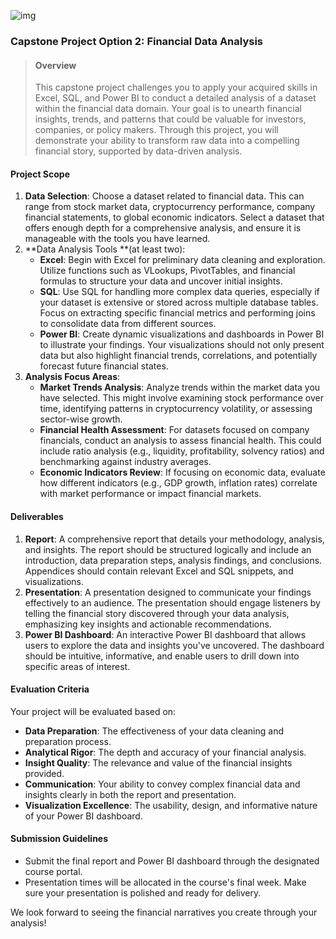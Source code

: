 ![img](images/2560px-M%26T_Bank_wordmark.svg.png)





### Capstone Project Option 2: Financial Data Analysis

> #### Overview
>
> This capstone project challenges you to apply your acquired skills in Excel, SQL, and Power BI to conduct a detailed analysis of a dataset within the financial data domain. Your goal is to unearth financial insights, trends, and patterns that could be valuable for investors, companies, or policy makers. Through this project, you will demonstrate your ability to transform raw data into a compelling financial story, supported by data-driven analysis.

#### Project Scope

1. **Data Selection**: Choose a dataset related to financial data. This can range from stock market data, cryptocurrency performance, company financial statements, to global economic indicators. Select a dataset that offers enough depth for a comprehensive analysis, and ensure it is manageable with the tools you have learned.
2. **Data Analysis Tools **(at least two):
   - **Excel**: Begin with Excel for preliminary data cleaning and exploration. Utilize functions such as VLookups, PivotTables, and financial formulas to structure your data and uncover initial insights.
   - **SQL**: Use SQL for handling more complex data queries, especially if your dataset is extensive or stored across multiple database tables. Focus on extracting specific financial metrics and performing joins to consolidate data from different sources.
   - **Power BI**: Create dynamic visualizations and dashboards in Power BI to illustrate your findings. Your visualizations should not only present data but also highlight financial trends, correlations, and potentially forecast future financial states.
3. **Analysis Focus Areas**:
   - **Market Trends Analysis**: Analyze trends within the market data you have selected. This might involve examining stock performance over time, identifying patterns in cryptocurrency volatility, or assessing sector-wise growth.
   - **Financial Health Assessment**: For datasets focused on company financials, conduct an analysis to assess financial health. This could include ratio analysis (e.g., liquidity, profitability, solvency ratios) and benchmarking against industry averages.
   - **Economic Indicators Review**: If focusing on economic data, evaluate how different indicators (e.g., GDP growth, inflation rates) correlate with market performance or impact financial markets.

#### Deliverables

1. **Report**: A comprehensive report that details your methodology, analysis, and insights. The report should be structured logically and include an introduction, data preparation steps, analysis findings, and conclusions. Appendices should contain relevant Excel and SQL snippets, and visualizations.
2. **Presentation**: A presentation designed to communicate your findings effectively to an audience. The presentation should engage listeners by telling the financial story discovered through your data analysis, emphasizing key insights and actionable recommendations.
3. **Power BI Dashboard**: An interactive Power BI dashboard that allows users to explore the data and insights you've uncovered. The dashboard should be intuitive, informative, and enable users to drill down into specific areas of interest.

#### Evaluation Criteria

Your project will be evaluated based on:

- **Data Preparation**: The effectiveness of your data cleaning and preparation process.
- **Analytical Rigor**: The depth and accuracy of your financial analysis.
- **Insight Quality**: The relevance and value of the financial insights provided.
- **Communication**: Your ability to convey complex financial data and insights clearly in both the report and presentation.
- **Visualization Excellence**: The usability, design, and informative nature of your Power BI dashboard.

#### Submission Guidelines

- Submit the final report and Power BI dashboard through the designated course portal.
- Presentation times will be allocated in the course's final week. Make sure your presentation is polished and ready for delivery.

We look forward to seeing the financial narratives you create through your analysis!